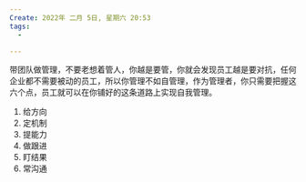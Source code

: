 ```yaml
---
Create: 2022年 二月 5日, 星期六 20:53
tags: 
  - 

---
```



带团队做管理，不要老想着管人，你越是要管，你就会发现员工越是要对抗，任何企业都不需要被动的员工，所以你管理不如自管理，作为管理者，你只需要把握这六个点，员工就可以在你铺好的这条道路上实现自我管理。
1. 给方向
2. 定机制
3. 提能力
4. 做跟进
5. 盯结果
6. 常沟通




